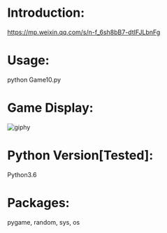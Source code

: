 # Introduction:
https://mp.weixin.qq.com/s/n-f_6sh8bB7-dtIFJLbnFg
# Usage:
python Game10.py
# Game Display:
![giphy](running.gif)
# Python Version[Tested]:
Python3.6
# Packages:
pygame, random, sys, os